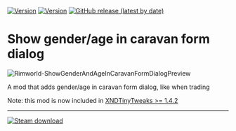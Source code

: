 [![Version](https://img.shields.io/badge/Rimworld-1.4-green.svg)](http://rimworldgame.com/) [![Version](https://img.shields.io/badge/Rimworld-1.5-green.svg)](http://rimworldgame.com/)
[![GitHub release (latest by date)](https://img.shields.io/github/v/release/angelolocritani/Rimworld-ShowGenderAndAgeInCaravanFormDialog)](https://github.com/angelolocritani/Rimworld-ShowGenderAndAgeInCaravanFormDialog/releases/latest)
# Show gender/age in caravan form dialog

![Rimworld-ShowGenderAndAgeInCaravanFormDialogPreview](https://i.imgur.com/xSZSreH.png)

A mod that adds gender/age in caravan form dialog, like when trading

Note: this mod is now included in [XNDTinyTweaks >= 1.4.2](https://github.com/emipa606/XNDTinyTweaks/releases/latest)

---

[![Steam download](https://img.shields.io/steam/downloads/2914157264?logo=steam)](https://steamcommunity.com/sharedfiles/filedetails/?id=2914157264)

